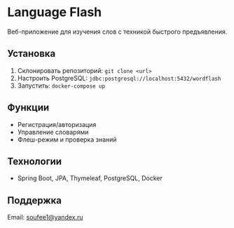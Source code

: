 # Language Flash
Веб-приложение для изучения слов с техникой быстрого предъявления.

## Установка
1. Склонировать репозиторий: `git clone <url>`
2. Настроить PostgreSQL: `jdbc:postgresql://localhost:5432/wordflash`
3. Запустить: `docker-compose up`

## Функции
- Регистрация/авторизация
- Управление словарями
- Флеш-режим и проверка знаний

## Технологии
- Spring Boot, JPA, Thymeleaf, PostgreSQL, Docker

## Поддержка
Email: soufee1@yandex.ru  